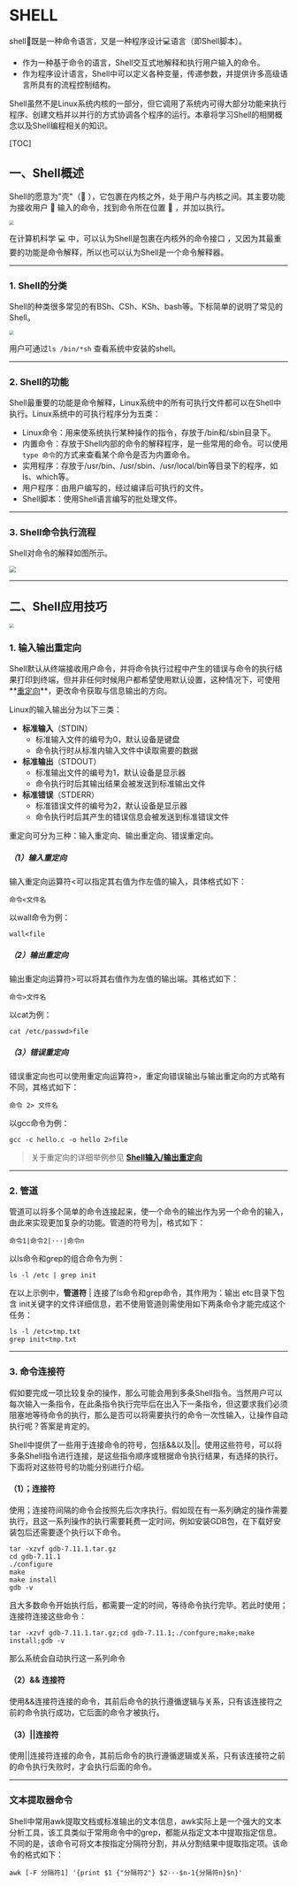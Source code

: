 # SHELL

shell:shell:既是一种命令语言，又是一种程序设计:computer:语言（即Shell脚本）。

- 作为一种基于命令的语言，Shell交互式地解释和执行用户输入的命令。
- 作为程序设计语言，Shell中可以定义各种变量，传递参数，并提供许多高级语言所具有的流程控制结构。

Shell虽然不是Linux系统内核的一部分，但它调用了系统内可得大部分功能来执行程序、创建文档并以并行的方式协调各个程序的运行。本章将学习Shell的相関概念以及Shell编程相关的知识。

[TOC]



## 一、Shell概述

Shell的愿意为"壳"（:shell: ），它包裹在内核之外，处于用户与内核之间。其主要功能为接收用户 :information_desk_person: 输入的命令，找到命令所在位置 :triangular_flag_on_post: ，并加以执行。

<img src="..\..\pictures\ShellKernalUser.png" style="zoom: 50%;" />

在计算机科学 :computer: 中，可以认为Shell是包裹在内核外的命令接口 ，又因为其最重要的功能是命令解释，所以也可以认为Shell是一个命令解释器。

---

### 1. Shell的分类

Shell的种类很多常见的有BSh、CSh、KSh、bash等。下标简单的说明了常见的Shell。

<img src="..\..\pictures\ShellKind.png" style="zoom:48%;" />

用户可通过`ls /bin/*sh` 查看系统中安装的shell。

---

### 2. Shell的功能

Shell最重要的功能是命令解释，Linux系统中的所有可执行文件都可以在Shell中执行。Linux系统中的可执行程序分为五类：

- Linux命令：用来使系统执行某种操作的指令，存放于/bin和/sbin目录下。
- 内置命令：存放于Shell内部的命令的解释程序，是一些常用的命令。可以使用`type 命令`的方式来查看某个命令是否为内置命令。
- 实用程序：存放于/usr/bin、/usr/sbin、/usr/local/bin等目录下的程序，如ls、which等。
- 用户程序：由用户编写的，经过编译后可执行的文件。
- Shell脚本：使用Shell语言编写的批处理文件。

---

### 3. Shell命令执行流程

Shell对命令的解释如图所示。

<img src="..\..\pictures\Process_ShellCommand.png" style="zoom:75%;" />

---



## 二、Shell应用技巧

<img src="..\..\pictures\Shell_pre.png" style="zoom:48%;" />

### 1. 输入输出重定向

Shell默认从终端接收用户命令，并将命令执行过程中产生的错误与命令的执行结果打印到终端，但并非任何时候用户都希望使用默认设置，这种情况下，可使用**<u>重定向</u>**，更改命令获取与信息输出的方向。

Linux的输入输出分为以下三类：

- **标准输入**（STDIN）
  - 标准输入文件的编号为0，默认设备是键盘
  - 命令执行时从标准内输入文件中读取需要的数据
- **标准输出**（STDOUT）
  - 标准输出文件的编号为1，默认设备是显示器
  - 命令执行时后其输出结果会被发送到标准输出文件
- **标准错误**（STDERR）
  - 标准错误文件的编号为2，默认设备是显示器
  - 命令执行时后其产生的错误信息会被发送到标准错误文件

<!--Linux通过对以上三种资源重定向。所谓重定向，即使用用户指定的文件而非默认资源（键盘、显示器）来获取或接收文件。-->

重定向可分为三种：输入重定向、输出重定向、错误重定向。

##### （1）输入重定向

输入重定向运算符<可以指定其右值为作左值的输入，具体格式如下：

```Linux
命令<文件名
```

以wall命令为例：

```shell
wall<file
```

##### （2）输出重定向

输出重定向运算符>可以将其右值作为左值的输出端。其格式如下：

```Linux
命令>文件名
```

以cat为例：

```shell
cat /etc/passwd>file
```

##### （3）错误重定向

错误重定向也可以使用重定向运算符>，重定向错误输出与输出重定向的方式略有不同，其格式如下：

```Linux
命令 2> 文件名
```

以gcc命令为例：

```shell
gcc -c hello.c -o hello 2>file
```

<!--输出与错误重定向都可以使用>>来以追加的方式将错误输出到指定的文件中-->

> 关于重定向的详细举例参见 [**Shell输入/输出重定向**](https://www.runoob.com/linux/linux-shell-io-redirections.html)

---

### 2. 管道

管道可以将多个简单的命令连接起来，使一个命令的输出作为另一个命令的输入，由此来实现更加复杂的功能。管道的符号为|，格式如下：

```Linux
命令1|命令2|···|命令n
```

以ls命令和grep的组合命令为例：

```shell
ls -l /etc | grep init
```

在以上示例中，**管道符** | 连接了ls命令和grep命令，其作用为：输出 etc目录下包含 init关键字的文件详细信息，若不使用管道则需使用如下两条命令才能完成这个任务：

```shell
ls -l /etc>tmp.txt
grep init<tmp.txt
```

---

### 3. 命令连接符

假如要完成一项比较复杂的操作，那么可能会用到多条Shell指令。当然用户可以每次输入一条指令，在此条指令执行完毕后在出入下一条指令，但这要求我们必须阻塞地等待命令的执行，那么是否可以将需要执行的命令一次性输入，让操作自动执行呢？答案是肯定的。

Shell中提供了一些用于连接命令的符号，包括&&以及||。使用这些符号，可以将多条Shell指令进行连接，是这些指令顺序或根据命令执行结果，有选择的执行。下面将对这些符号的功能分别进行介绍。

#### （1）；连接符

​	使用；连接符间隔的命令会按照先后次序执行。假如现在有一系列确定的操作需要执行，且这一系列操作的执行需要耗费一定时间，例如安装GDB包，在下载好安装包后还需要逐个执行以下命令。

```shell
tar -xzvf gdb-7.11.1.tar.gz
cd gdb-7.11.1
./configure
make
make install
gdb -v
```

且大多数命令开始执行后，都需要一定的时间，等待命令执行完毕。若此时使用；连接符连接这些命令：

```shell
tar -xzvf gdb-7.11.1.tar.gz;cd gdb-7.11.1;./confgure;make;make install;gdb -v
```

那么系统会自动执行这一系列命令

#### （2）&& 连接符

使用&&连接符连接的命令，其前后命令的执行遵循逻辑与关系，只有该连接符之前的命令执行成功，它后面的命令才被执行。

#### （3）||连接符

使用||连接符连接的命令，其前后命令的执行遵循逻辑或关系，只有该连接符之前的命令执行失败时，才会执行后面的命令。

---

### 文本提取器命令

Shell中常用awk提取文档或标准输出的文本信息，awk实际上是一个强大的文本分析工具，该工具类似于常用命令中的grep，都能从指定文本中提取指定信息。不同的是，该命令可将文本按指定分隔符分割，并从分割结果中提取指定项。该命令的格式如下：

```shell
awk [-F 分隔符1] '{print $1 {"分隔符2"} $2···$n-1{分隔符n}$n}'
```

[^]: 其中分隔符1指定源文件中的分隔符，缺省情况下，以空格作为默认分隔符；分隔符2指定打印内容中的分隔符，缺省情况下，打印的内容不进行分隔。

<!--awk一行为单位分隔，若第n个位置内容不存在则不打印出，但分隔符还会打印出-->

